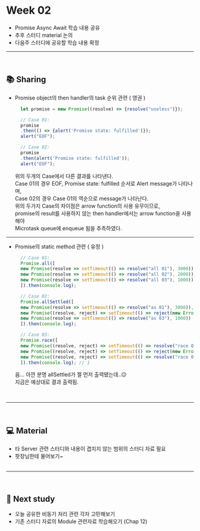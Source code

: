 # Week 02
- Promise Async Await 학습 내용 공유
- 추후 스터디 material 논의
- 다음주 스터디에 공유할 학습 내용 확정

---
<br>

## 📚 Sharing

- Promise object의 then handler의 task 순위 관련 ( 영권 )
  
  ```js
    let promise = new Promise((resolve) => {resolve("useless")});

    // Case 01:
    promise
    .then(() => {alert('Promise state: fulfilled')});
    alert("EOF");

    // Case 02:
    promise
    .then(alert('Promise state: fulfilled'));
    alert("EOF");
  ```
  <p>
   위의 두개의 Case에서 다른 결과를 나타낸다.<br> Case 01의 경우 EOF, Promise state: fulfilled 순서로 Alert message가 나타나며,<br>
   Case 02의 경우 Case 01의 역순으로 message가 나타난다.<br>
   위의 두가지 Case의 차이점은 arrow function의 사용 유무이므로,<br>promise의 result를 사용하지 않는 then handler에서는 arrow function을 사용해야<br>Microtask queue에 enqueue 됨을 추측하였다. 
  </p>

---

- Promise의 static method 관련 ( 유정 )
  
  ```js
    // Case 01:
    Promise.all([
    new Promise(resolve => setTimeout(() => resolve("all 01"), 3000)), // 1
    new Promise(resolve => setTimeout(() => resolve("all 02"), 2000)), // 2
    new Promise(resolve => setTimeout(() => resolve("all 03"), 1000))  // 3
    ]).then(console.log);

    // Case 02:
    Promise.allSettled([
    new Promise(resolve => setTimeout(() => resolve("as 01"), 3000)), // 10
    new Promise((resolve, reject) => setTimeout(() => reject(new Error('err')), 2000)), // 20
    new Promise(resolve => setTimeout(() => resolve("as 03"), 1000))  // 30
    ]).then(console.log);

    // Case 03:
    Promise.race([
    new Promise((resolve, reject) => setTimeout(() => resolve("race 01"), 1000)),
    new Promise((resolve, reject) => setTimeout(() => reject(new Error("에러 발생!")), 2000)),
    new Promise((resolve, reject) => setTimeout(() => resolve("race 03"), 3000))
    ]).then(console.log); // 1
  ```
  <p>
  음... 아깐 분명 allSettled가 젤 먼저 출력됐는데..😕<br>
  지금은 예상대로 결과 출력됨.
  </p><br>

---
<br>

## 💻 Material
- 타 Server 관련 스터디와 내용이 겹치지 않는 범위의 스터디 자료 필요
- 팟장님한테 물어보기~<br>
  <br>
---

<br>

## 💚 Next study
- 오늘 공유한 비동기 처리 관련 각자 고민해보기
- 기존 스터디 자료의 Module 관련자료 학습해오기 (Chap 12)